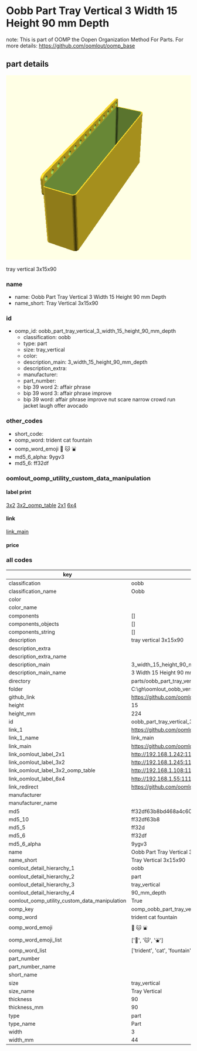# Oobb Part Tray Vertical 3 Width 15 Height 90 mm Depth  

note: This is part of OOMP the Oopen Organization Method For Parts. For more details: https://github.com/oomlout/oomp_base

##  part details
  

[![](3dpr.png)](3dpr.png)

tray vertical 3x15x90



### name
* name: Oobb Part Tray Vertical 3 Width 15 Height 90 mm Depth
* name_short: Tray Vertical 3x15x90 
### id
* oomp_id: oobb_part_tray_vertical_3_width_15_height_90_mm_depth
  * classification: oobb
  * type: part
  * size: tray_vertical
  * color: 
  * description_main: 3_width_15_height_90_mm_depth
  * description_extra: 
  * manufacturer: 
  * part_number: 
  * bip 39 word 2: affair phrase
  * bip 39 word 3: affair phrase improve
  * bip 39 word: affair phrase improve nut scare narrow crowd run jacket laugh offer avocado

### other_codes
* short_code: 
* oomp_word: trident cat fountain
* oomp_word_emoji :trident: :cat: :fountain:
* md5_6_alpha: 9ygv3
* md5_6: ff32df






### oomlout_oomp_utility_custom_data_manipulation
#### label print
[3x2](http://192.168.1.245:1112/?label=oomp%209ygv3)
[3x2_oomp_table](http://192.168.1.108:1112/?label=oomp%209ygv3)
[2x1](http://192.168.1.242:1112/?label=oomp%209ygv3)
[6x4](http://192.168.1.55:1112/?label=oomp%209ygv3)    

#### link

[link_main](https://github.com/oomlout/oomlout_oobb_version_4_generated_parts/tree/main/navigation_oomp/oobb/part/tray_vertical/3_width_15_height_90_mm_depth/part)                              

#### price







### all codes 
| key | value |  
| --- | --- |  
| classification | oobb |  
| classification_name | Oobb |  
| color |  |  
| color_name |  |  
| components | [] |  
| components_objects | [] |  
| components_string | [] |  
| description | tray vertical 3x15x90 |  
| description_extra |  |  
| description_extra_name |  |  
| description_main | 3_width_15_height_90_mm_depth |  
| description_main_name | 3 Width 15 Height 90 mm Depth |  
| directory | parts/oobb_part_tray_vertical_3_width_15_height_90_mm_depth |  
| folder | C:\gh\oomlout_oobb_version_4_generated_parts\parts\oobb_part_tray_vertical_3_width_15_height_90_mm_depth |  
| github_link | https://github.com/oomlout/oomlout_oomp_part_src/tree/main/parts/oobb_part_tray_vertical_3_width_15_height_90_mm_depth |  
| height | 15 |  
| height_mm | 224 |  
| id | oobb_part_tray_vertical_3_width_15_height_90_mm_depth |  
| link_1 | https://github.com/oomlout/oomlout_oobb_version_4_generated_parts/tree/main/navigation_oomp/oobb/part/tray_vertical/3_width_15_height_90_mm_depth/part |  
| link_1_name | link_main |  
| link_main | https://github.com/oomlout/oomlout_oobb_version_4_generated_parts/tree/main/navigation_oomp/oobb/part/tray_vertical/3_width_15_height_90_mm_depth/part |  
| link_oomlout_label_2x1 | http://192.168.1.242:1112/?label=oomp%209ygv3 |  
| link_oomlout_label_3x2 | http://192.168.1.245:1112/?label=oomp%209ygv3 |  
| link_oomlout_label_3x2_oomp_table | http://192.168.1.108:1112/?label=oomp%209ygv3 |  
| link_oomlout_label_6x4 | http://192.168.1.55:1112/?label=oomp%209ygv3 |  
| link_redirect | https://github.com/oomlout/oomlout_oobb_version_4_generated_parts/tree/main/parts/oobb_tray_vertical_03_15_90 |  
| manufacturer |  |  
| manufacturer_name |  |  
| md5 | ff32df63b8bd468a4c60297ae428f022 |  
| md5_10 | ff32df63b8 |  
| md5_5 | ff32d |  
| md5_6 | ff32df |  
| md5_6_alpha | 9ygv3 |  
| name | Oobb Part Tray Vertical 3 Width 15 Height 90 mm Depth |  
| name_short | Tray Vertical 3x15x90  |  
| oomlout_detail_hierarchy_1 | oobb |  
| oomlout_detail_hierarchy_2 | part |  
| oomlout_detail_hierarchy_3 | tray_vertical |  
| oomlout_detail_hierarchy_4 | 90_mm_depth |  
| oomlout_oomp_utility_custom_data_manipulation | True |  
| oomp_key | oomp_oobb_part_tray_vertical_3_width_15_height_90_mm_depth |  
| oomp_word | trident cat fountain |  
| oomp_word_emoji | :trident: :cat: :fountain: |  
| oomp_word_emoji_list | [':trident:', ':cat:', ':fountain:'] |  
| oomp_word_list | ['trident', 'cat', 'fountain'] |  
| part_number |  |  
| part_number_name |  |  
| short_name |  |  
| size | tray_vertical |  
| size_name | Tray Vertical |  
| thickness | 90 |  
| thickness_mm | 90 |  
| type | part |  
| type_name | Part |  
| width | 3 |  
| width_mm | 44 |  
